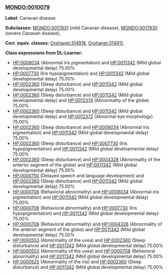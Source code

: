 
### [MONDO:0010079](http://purl.obolibrary.org/obo/MONDO_0010079)
**Label:** Canavan disease

**Subclasses:** [MONDO:0017831](http://purl.obolibrary.org/obo/MONDO_0017831) (mild Canavan disease), [MONDO:0017830](http://purl.obolibrary.org/obo/MONDO_0017830) (severe Canavan disease), 

**Corr. equiv. classes:** [Orphanet:314918](http://www.orpha.net/ORDO/Orphanet_314918), [Orphanet:314911](http://www.orpha.net/ORDO/Orphanet_314911), 

**Class expressions from DL-Learner:**

- [HP:0008034](http://purl.obolibrary.org/obo/HP_0008034) (Abnormal iris pigmentation) and [HP:0011342](http://purl.obolibrary.org/obo/HP_0011342) (Mild global developmental delay) 75.00%
- [HP:0007730](http://purl.obolibrary.org/obo/HP_0007730) (Iris hypopigmentation) and [HP:0011342](http://purl.obolibrary.org/obo/HP_0011342) (Mild global developmental delay) 75.00%
- [HP:0002360](http://purl.obolibrary.org/obo/HP_0002360) (Sleep disturbance) and [HP:0011342](http://purl.obolibrary.org/obo/HP_0011342) (Mild global developmental delay) 75.00%
- [HP:0002360](http://purl.obolibrary.org/obo/HP_0002360) (Sleep disturbance) and [HP:0011342](http://purl.obolibrary.org/obo/HP_0011342) (Mild global developmental delay) and [HP:0012374](http://purl.obolibrary.org/obo/HP_0012374) (Abnormality of the globe) 75.00%
- [HP:0002360](http://purl.obolibrary.org/obo/HP_0002360) (Sleep disturbance) and [HP:0011342](http://purl.obolibrary.org/obo/HP_0011342) (Mild global developmental delay) and [HP:0012372](http://purl.obolibrary.org/obo/HP_0012372) (Abnormal eye morphology) 75.00%
- [HP:0002360](http://purl.obolibrary.org/obo/HP_0002360) (Sleep disturbance) and [HP:0008034](http://purl.obolibrary.org/obo/HP_0008034) (Abnormal iris pigmentation) and [HP:0011342](http://purl.obolibrary.org/obo/HP_0011342) (Mild global developmental delay) 75.00%
- [HP:0002360](http://purl.obolibrary.org/obo/HP_0002360) (Sleep disturbance) and [HP:0007730](http://purl.obolibrary.org/obo/HP_0007730) (Iris hypopigmentation) and [HP:0011342](http://purl.obolibrary.org/obo/HP_0011342) (Mild global developmental delay) 75.00%
- [HP:0002360](http://purl.obolibrary.org/obo/HP_0002360) (Sleep disturbance) and [HP:0004328](http://purl.obolibrary.org/obo/HP_0004328) (Abnormality of the anterior segment of the globe) and [HP:0011342](http://purl.obolibrary.org/obo/HP_0011342) (Mild global developmental delay) 75.00%
- [HP:0000750](http://purl.obolibrary.org/obo/HP_0000750) (Delayed speech and language development) and [HP:0002360](http://purl.obolibrary.org/obo/HP_0002360) (Sleep disturbance) and [HP:0011342](http://purl.obolibrary.org/obo/HP_0011342) (Mild global developmental delay) 75.00%
- [HP:0000708](http://purl.obolibrary.org/obo/HP_0000708) (Behavioral abnormality) and [HP:0008034](http://purl.obolibrary.org/obo/HP_0008034) (Abnormal iris pigmentation) and [HP:0011342](http://purl.obolibrary.org/obo/HP_0011342) (Mild global developmental delay) 75.00%
- [HP:0000708](http://purl.obolibrary.org/obo/HP_0000708) (Behavioral abnormality) and [HP:0007730](http://purl.obolibrary.org/obo/HP_0007730) (Iris hypopigmentation) and [HP:0011342](http://purl.obolibrary.org/obo/HP_0011342) (Mild global developmental delay) 75.00%
- [HP:0000708](http://purl.obolibrary.org/obo/HP_0000708) (Behavioral abnormality) and [HP:0004328](http://purl.obolibrary.org/obo/HP_0004328) (Abnormality of the anterior segment of the globe) and [HP:0011342](http://purl.obolibrary.org/obo/HP_0011342) (Mild global developmental delay) 75.00%
- [HP:0000553](http://purl.obolibrary.org/obo/HP_0000553) (Abnormality of the uvea) and [HP:0002360](http://purl.obolibrary.org/obo/HP_0002360) (Sleep disturbance) and [HP:0011342](http://purl.obolibrary.org/obo/HP_0011342) (Mild global developmental delay) 75.00%
- [HP:0000553](http://purl.obolibrary.org/obo/HP_0000553) (Abnormality of the uvea) and [HP:0000708](http://purl.obolibrary.org/obo/HP_0000708) (Behavioral abnormality) and [HP:0011342](http://purl.obolibrary.org/obo/HP_0011342) (Mild global developmental delay) 75.00%
- [HP:0000525](http://purl.obolibrary.org/obo/HP_0000525) (Abnormality of the iris) and [HP:0002360](http://purl.obolibrary.org/obo/HP_0002360) (Sleep disturbance) and [HP:0011342](http://purl.obolibrary.org/obo/HP_0011342) (Mild global developmental delay) 75.00%


